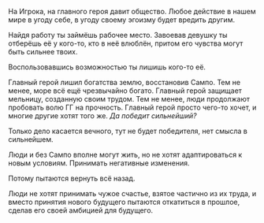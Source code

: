На Игрока, на главного героя давит общество.
Любое действие в нашем мире в угоду себе, в угоду своему эгоизму будет вредить другим.

Найдя работу ты займёшь рабочее место. Завоевав девушку ты отберёшь её у кого-то, кто в неё влюблён, притом его чувства могут быть сильнее твоих.

Воспользовавшись возможностью ты лишишь кого-то её.

Главный герой лишил богатства землю, восстановив Сампо. Тем не менее, море всё ещё чрезвычайно богато.
Главный герой защищает мельницу, созданную своим трудом. Тем не менее, люди продолжают пробовать волю ГГ на прочность.
Главный герой просто чего-то хочет, и многие другие хотят того же. *Да победит сильнейший?*

Только дело касается вечного, тут не будет победителя, нет смысла в сильнейшем.

Люди и без Сампо вполне могут жить, но не хотят адаптироваться к новым условиям. Принимать негативные изменения.

Потому пытаются вернуть всё назад.

Люди не хотят принимать чужое счастье, взятое частично из их труда, и вместо принятия нового будущего пытаются откатиться в прошлое, сделав его своей амбицией для будущего.